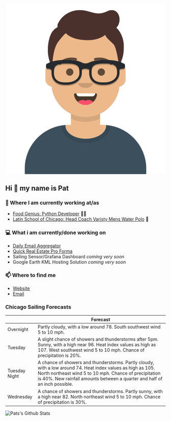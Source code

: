 [![Social banner for p-j-falconer](https://raw.githubusercontent.com/P-J-FALCONER/P-J-FALCONER/master/assets/avataaars.svg)](https://patfalconer.com/)
## Hi :wave: my name is Pat

### 💼 Where I am currently working at/as
- [Food Genius: Python Developer](https://getfoodgenius.com/) 🍔🐍
- [Latin School of Chicago: Head Coach Varisty Mens Water Polo](https://www.latinschool.org/) 🤽


### 💻 What i am currently/done working on
 - [Daily Email Aggregator](https://github.com/P-J-FALCONER/dott_daily_mail)
 - [Quick Real Estate Pro Forma](https://github.com/P-J-FALCONER/henry)
 - Sailing Sensor/Grafana Dashboard *coming very soon*
 - Google Earth KML Hosting Solution *coming very soon*

### 📫 Where to find me
 - [Website](https://patfalconer.com/)
 - [Email](mailto:patrick.j.falconer@gmail.com)


### Chicago Sailing Forecasts
|   | Forecast  |
|---|---|
| Overnight | Partly cloudy, with a low around 78. South southwest wind 5 to 10 mph. |
| Tuesday | A slight chance of showers and thunderstorms after 5pm. Sunny, with a high near 96. Heat index values as high as 107. West southwest wind 5 to 10 mph. Chance of precipitation is 20%. |
| Tuesday Night | A chance of showers and thunderstorms. Partly cloudy, with a low around 74. Heat index values as high as 105. North northeast wind 5 to 10 mph. Chance of precipitation is 40%. New rainfall amounts between a quarter and half of an inch possible. |
| Wednesday | A chance of showers and thunderstorms. Partly sunny, with a high near 82. North northeast wind 5 to 10 mph. Chance of precipitation is 30%. |

![Pats's Github Stats](https://github-readme-stats.vercel.app/api?username=p-j-falconer&show_icons=true&theme=radical)
